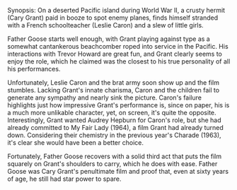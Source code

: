 Synopsis: On a deserted Pacific island during World War II, a crusty hermit (Cary Grant) paid in booze to spot enemy planes, finds himself stranded with a French schoolteacher (Leslie Caron) and a slew of little girls.

Father Goose starts well enough, with Grant playing against type as a somewhat cantankerous beachcomber roped into service in the Pacific.  His interactions with Trevor Howard are great fun, and Grant clearly seems to enjoy the role, which he claimed was the closest to his true personality of all his performances.

Unfortunately, Leslie Caron and the brat army soon show up and the film stumbles.  Lacking Grant's innate charisma, Caron and the children fail to generate any sympathy and nearly sink the picture.  Caron's failure highlights just how impressive Grant's performance is, since on paper, his is a much more unlikable character, yet, on screen, it's quite the opposite.  Interestingly, Grant wanted Audrey Hepburn for Caron's role, but she had already committed to My Fair Lady (1964), a film Grant had already turned down.  Considering their chemistry in the previous year's Charade (1963), it's clear she would have been a better choice.

Fortunately, Father Goose recovers with a solid third act that puts the film squarely on Grant's shoulders to carry, which he does with ease.  Father Goose was Cary Grant's penultimate film and proof that, even at sixty years of age, he still had star power to spare.


